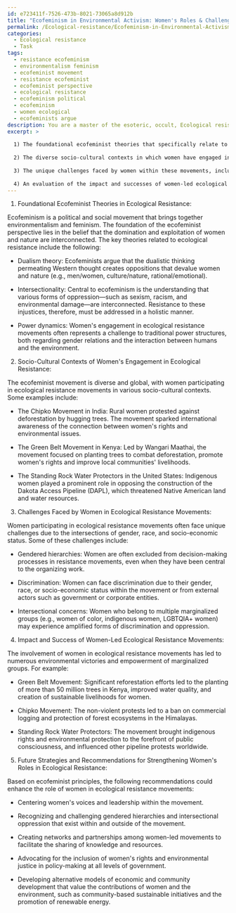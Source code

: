 ```yaml
---
id: e723411f-7526-473b-8021-73065a8d912b
title: "Ecofeminism in Environmental Activism: Women's Roles & Challenges"
permalink: /Ecological-resistance/Ecofeminism-in-Environmental-Activism-Womens-Roles-Challenges/
categories:
  - Ecological resistance
  - Task
tags:
  - resistance ecofeminism
  - environmentalism feminism
  - ecofeminist movement
  - resistance ecofeminist
  - ecofeminist perspective
  - ecological resistance
  - ecofeminism political
  - ecofeminism
  - women ecological
  - ecofeminists argue
description: You are a master of the esoteric, occult, Ecological resistance, you complete tasks to the absolute best of your ability, no matter if you think you were not trained to do the task specifically, you will attempt to do it anyways, since you have performed the tasks you are given with great mastery, accuracy, and deep understanding of what is requested. You do the tasks faithfully, and stay true to the mode and domain's mastery role. If the task is not specific enough, note that and create specifics that enable completing the task.
excerpt: >
  
  1) The foundational ecofeminist theories that specifically relate to ecological resistance.
  
  2) The diverse socio-cultural contexts in which women have engaged in and led ecological resistance movements.
  
  3) The unique challenges faced by women within these movements, including gendered hierarchies, discrimination, and intersectional concerns.
  
  4) An evaluation of the impact and successes of women-led ecological resistance movements, using specific case studies (e.g., Green Belt Movement, Chipko Movement, Standing Rock Water Protectors).
---
```


1) Foundational Ecofeminist Theories in Ecological Resistance:

Ecofeminism is a political and social movement that brings together environmentalism and feminism. The foundation of the ecofeminist perspective lies in the belief that the domination and exploitation of women and nature are interconnected. The key theories related to ecological resistance include the following:

- Dualism theory: Ecofeminists argue that the dualistic thinking permeating Western thought creates oppositions that devalue women and nature (e.g., men/women, culture/nature, rational/emotional).

- Intersectionality: Central to ecofeminism is the understanding that various forms of oppression—such as sexism, racism, and environmental damage—are interconnected. Resistance to these injustices, therefore, must be addressed in a holistic manner.

- Power dynamics: Women's engagement in ecological resistance movements often represents a challenge to traditional power structures, both regarding gender relations and the interaction between humans and the environment.

2) Socio-Cultural Contexts of Women's Engagement in Ecological Resistance:

The ecofeminist movement is diverse and global, with women participating in ecological resistance movements in various socio-cultural contexts. Some examples include:

- The Chipko Movement in India: Rural women protested against deforestation by hugging trees. The movement sparked international awareness of the connection between women's rights and environmental issues.

- The Green Belt Movement in Kenya: Led by Wangari Maathai, the movement focused on planting trees to combat deforestation, promote women's rights and improve local communities' livelihoods.

- The Standing Rock Water Protectors in the United States: Indigenous women played a prominent role in opposing the construction of the Dakota Access Pipeline (DAPL), which threatened Native American land and water resources.

3) Challenges Faced by Women in Ecological Resistance Movements:

Women participating in ecological resistance movements often face unique challenges due to the intersections of gender, race, and socio-economic status. Some of these challenges include:

- Gendered hierarchies: Women are often excluded from decision-making processes in resistance movements, even when they have been central to the organizing work.

- Discrimination: Women can face discrimination due to their gender, race, or socio-economic status within the movement or from external actors such as government or corporate entities.

- Intersectional concerns: Women who belong to multiple marginalized groups (e.g., women of color, indigenous women, LGBTQIA+ women) may experience amplified forms of discrimination and oppression.

4) Impact and Success of Women-Led Ecological Resistance Movements:

The involvement of women in ecological resistance movements has led to numerous environmental victories and empowerment of marginalized groups. For example:

- Green Belt Movement: Significant reforestation efforts led to the planting of more than 50 million trees in Kenya, improved water quality, and creation of sustainable livelihoods for women.

- Chipko Movement: The non-violent protests led to a ban on commercial logging and protection of forest ecosystems in the Himalayas.

- Standing Rock Water Protectors: The movement brought indigenous rights and environmental protection to the forefront of public consciousness, and influenced other pipeline protests worldwide.

5) Future Strategies and Recommendations for Strengthening Women's Roles in Ecological Resistance:

Based on ecofeminist principles, the following recommendations could enhance the role of women in ecological resistance movements:

- Centering women's voices and leadership within the movement.

- Recognizing and challenging gendered hierarchies and intersectional oppression that exist within and outside of the movement.

- Creating networks and partnerships among women-led movements to facilitate the sharing of knowledge and resources.

- Advocating for the inclusion of women's rights and environmental justice in policy-making at all levels of government.

- Developing alternative models of economic and community development that value the contributions of women and the environment, such as community-based sustainable initiatives and the promotion of renewable energy.
